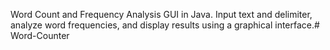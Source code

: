 Word Count and Frequency Analysis GUI in Java. Input text and delimiter, analyze word frequencies, and display results using a graphical interface.# Word-Counter
